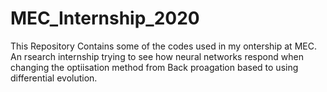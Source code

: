 # MEC_Internship_2020
This Repository Contains some of the codes used in my ontership at MEC. An rsearch internship trying to see how neural networks respond when changing the optiisation method from Back proagation based to using differential evolution.
